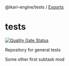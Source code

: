 @ikari-engine/tests / [Exports](modules.md)

# tests

[![Quality Gate Status](https://sonarcloud.io/api/project_badges/measure?project=ikari-engine_tests&metric=alert_status)](https://sonarcloud.io/summary/new_code?id=ikari-engine_tests)

Repository for general tests

Some other first subtask mod
